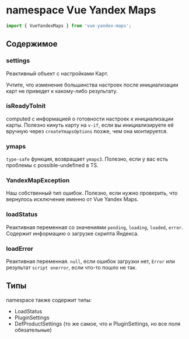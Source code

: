 # namespace Vue Yandex Maps

```typescript
import { VueYandexMaps } from 'vue-yandex-maps';
```

## Содержимое

### settings

Реактивный объект с настройками Карт.

Учтите, что изменение большинства настроек после инициализации карт не приведет к какому-либо результату.

### isReadyToInit

computed с информацией о готовности настроек к инициализации карты. Полезно кинуть карту на `v-if`, если вы инициализируете её вручную через `createYmapsOptions` позже, чем она монтируется.

### ymaps

`type-safe` функция, возвращает `ymaps3`. Полезно, если у вас есть проблемы с possible-undefined в TS.

### YandexMapException

Наш собственный тип ошибок. Полезно, если нужно проверить, что вернулось исключение именно от Vue Yandex Maps.

### loadStatus

Реактивная переменная со значениями `pending`, `loading`, `loaded`, `error`. Содержит информацию о загрузке скрипта Яндекса.

### loadError

Реактивная переменная. `null`, если ошибок загрузки нет, `Error` или результат `script onerror`, если что-то пошло не так.

## Типы

namespace также содержит типы:

- LoadStatus
- PluginSettings
- DefProductSettings (то же самое, что и PluginSettings, но все поля обязательные)
